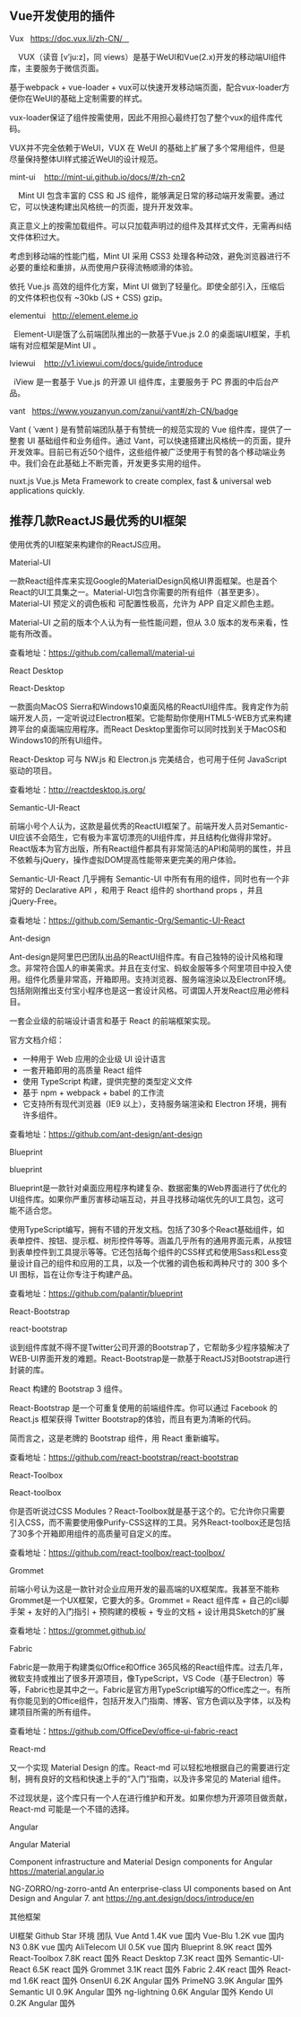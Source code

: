 ## Vue开发使用的插件

Vux   https://doc.vux.li/zh-CN/   

    VUX（读音 [v’ju:z]，同 views）是基于WeUI和Vue(2.x)开发的移动端UI组件库，主要服务于微信页面。

基于webpack + vue-loader + vux可以快速开发移动端页面，配合vux-loader方便你在WeUI的基础上定制需要的样式。

vux-loader保证了组件按需使用，因此不用担心最终打包了整个vux的组件库代码。

VUX并不完全依赖于WeUI，VUX 在 WeUI 的基础上扩展了多个常用组件，但是尽量保持整体UI样式接近WeUI的设计规范。

mint-ui    http://mint-ui.github.io/docs/#/zh-cn2

    Mint UI 包含丰富的 CSS 和 JS 组件，能够满足日常的移动端开发需要。通过它，可以快速构建出风格统一的页面，提升开发效率。

真正意义上的按需加载组件。可以只加载声明过的组件及其样式文件，无需再纠结文件体积过大。

考虑到移动端的性能门槛，Mint UI 采用 CSS3 处理各种动效，避免浏览器进行不必要的重绘和重排，从而使用户获得流畅顺滑的体验。

依托 Vue.js 高效的组件化方案，Mint UI 做到了轻量化。即使全部引入，压缩后的文件体积也仅有 ~30kb (JS + CSS) gzip。

elementui   http://element.eleme.io

  Element-Ul是饿了么前端团队推出的一款基于Vue.js 2.0 的桌面端UI框架，手机端有对应框架是Mint UI 。

Iviewui    http://v1.iviewui.com/docs/guide/introduce

  iView 是一套基于 Vue.js 的开源 UI 组件库，主要服务于 PC 界面的中后台产品。

vant   https://www.youzanyun.com/zanui/vant#/zh-CN/badge

Vant ( ˈvænt ) 是有赞前端团队基于有赞统一的规范实现的 Vue 组件库，提供了一整套 UI 基础组件和业务组件。通过 Vant，可以快速搭建出风格统一的页面，提升开发效率。目前已有近50个组件，这些组件被广泛使用于有赞的各个移动端业务中。我们会在此基础上不断完善，开发更多实用的组件。

nuxt.js Vue.js Meta Framework to create complex, fast & universal web applications quickly.


## 推荐几款ReactJS最优秀的UI框架

使用优秀的UI框架来构建你的ReactJS应用。

Material-UI


一款React组件库来实现Google的MaterialDesign风格UI界面框架。也是首个React的UI工具集之一。Material-UI包含你需要的所有组件（甚至更多）。 Material-UI 预定义的调色板和 <MuiThemeProvider>  可配置性极高，允许为 APP 自定义颜色主题。 

Material-UI 之前的版本个人认为有一些性能问题，但从 3.0 版本的发布来看，性能有所改善。 

查看地址：https://github.com/callemall/material-ui

React Desktop


React-Desktop

一款面向MacOS Sierra和Windows10桌面风格的ReactUI组件库。我肯定作为前端开发人员，一定听说过Electron框架。它能帮助你使用HTML5-WEB方式来构建跨平台的桌面端应用程序。而React Desktop里面你可以同时找到关于MacOS和Windows10的所有UI组件。

React-Desktop 可与 NW.js 和 Electron.js 完美结合，也可用于任何 JavaScript 驱动的项目。 

查看地址：http://reactdesktop.js.org/

Semantic-UI-React


前端小号个人认为，这款是最优秀的ReactUI框架了。前端开发人员对Semantic-UI应该不会陌生，它有极为丰富切漂亮的UI组件库，并且结构化做得非常好。React版本为官方出版，所有React组件都具有非常简洁的API和简明的属性，并且不依赖与jQuery，操作虚拟DOM提高性能带来更完美的用户体验。

Semantic-UI-React 几乎拥有 Semantic-UI 中所有有用的组件，同时也有一个非常好的 Declarative API ，和用于 React 组件的 shorthand props ，并且 jQuery-Free。 

查看地址：https://github.com/Semantic-Org/Semantic-UI-React

Ant-design


Ant-design是阿里巴巴团队出品的ReactUI组件库。有自己独特的设计风格和理念。非常符合国人的审美需求。并且在支付宝、蚂蚁金服等多个阿里项目中投入使用。组件化质量非常高，开箱即用。支持浏览器、服务端渲染以及Electron环境。包括刚刚推出支付宝小程序也是这一套设计风格。可谓国人开发React应用必修科目。

一套企业级的前端设计语言和基于 React 的前端框架实现。 

官方文档介绍： 
* 一种用于 Web 应用的企业级 UI 设计语言
* 一套开箱即用的高质量 React 组件
* 使用 TypeScript 构建，提供完整的类型定义文件
* 基于 npm + webpack + babel 的工作流
* 它支持所有现代浏览器（IE9 以上），支持服务端渲染和 Electron 环境，拥有许多组件。

查看地址：https://github.com/ant-design/ant-design

Blueprint


blueprint

Blueprint是一款针对桌面应用程序构建复杂、数据密集的Web界面进行了优化的UI组件库。如果你严重厉害移动端互动，并且寻找移动端优先的UI工具包，这可能不适合您。

使用TypeScript编写，拥有不错的开发文档。包括了30多个React基础组件，如表单控件、按钮、提示框、树形控件等等。涵盖几乎所有的通用界面元素，从按钮到表单控件到工具提示等等。它还包括每个组件的CSS样式和使用Sass和Less变量设计自己的组件和应用的工具，以及一个优雅的调色板和两种尺寸的 300 多个 UI 图标，旨在让你专注于构建产品。 

查看地址：https://github.com/palantir/blueprint

React-Bootstrap


react-bootstrap

谈到组件库就不得不提Twitter公司开源的Bootstrap了，它帮助多少程序猿解决了WEB-UI界面开发的难题。React-Bootstrap是一款基于ReactJS对Bootstrap进行封装的库。

React 构建的 Bootstrap 3 组件。 

React-Bootstrap 是一个可重复使用的前端组件库。你可以通过 Facebook 的 React.js 框架获得 Twitter Bootstrap的体验，而且有更为清晰的代码。 

简而言之，这是老牌的 Bootstrap 组件，用 React 重新编写。

查看地址：https://github.com/react-bootstrap/react-bootstrap

React-Toolbox


React-toolbox

你是否听说过CSS Modules？React-Toolbox就是基于这个的。它允许你只需要引入CSS，而不需要使用像Purify-CSS这样的工具。另外React-toolbox还是包括了30多个开箱即用组件的高质量可自定义的库。

查看地址：https://github.com/react-toolbox/react-toolbox/

Grommet


前端小号认为这是一款针对企业应用开发的最高端的UX框架库。我甚至不能称Grommet是一个UX框架，它要大的多。Grommet = React 组件库 + 自己的cli脚手架 + 友好的入门指引 + 预购建的模板 + 专业的文档 + 设计用具Sketch的扩展

查看地址：https://grommet.github.io/

Fabric


Fabric是一款用于构建类似Office和Office 365风格的React组件库。过去几年，微软支持或推出了很多开源项目，像TypeScript，VS Code（基于Electron）等等，Fabric也是其中之一。Fabric是官方用TypeScript编写的Office库之一。有所有你能见到的Office组件，包括开发入门指南、博客、官方色调以及字体，以及构建项目所需的所有组件。 

查看地址：https://github.com/OfficeDev/office-ui-fabric-react

React-md 

又一个实现 Material Design 的库。React-md 可以轻松地根据自己的需要进行定制，拥有良好的文档和快速上手的“入门”指南，以及许多常见的 Material 组件。 

不过现状是，这个库只有一个人在进行维护和开发。如果你想为开源项目做贡献，React-md 可能是一个不错的选择。 


Angular

Angular Material

Component infrastructure and Material Design components for Angular https://material.angular.io

NG-ZORRO/ng-zorro-antd
An enterprise-class UI components based on Ant Design and Angular 7. ant https://ng.ant.design/docs/introduce/en


其他框架 

UI框架	Github Star	环境	团队
Vue Antd	1.4K	vue	国内
Vue-Blu	1.2K	vue	国内
N3	0.8K	vue	国内
AliTelecom UI	0.5K	vue	国内
Blueprint	8.9K	react	国外
React-Toolbox	7.8K	react	国外
React Desktop	7.3K	react	国外
Semantic-UI-React	6.5K	react	国外
Grommet	3.1K	react	国外
Fabric	2.4K	react	国外
React-md	1.6K	react	国外
OnsenUI	6.2K	Angular	国外
PrimeNG	3.9K	Angular	国外
Semantic UI	0.9K	Angular	国外
ng-lightning	0.6K	Angular	国外
Kendo UI	0.2K	Angular	国外

